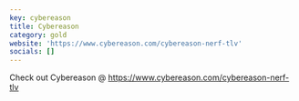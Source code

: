```yaml
---
key: cybereason
title: Cybereason
category: gold
website: 'https://www.cybereason.com/cybereason-nerf-tlv'
socials: []
---
```


Check out Cybereason @ https://www.cybereason.com/cybereason-nerf-tlv
